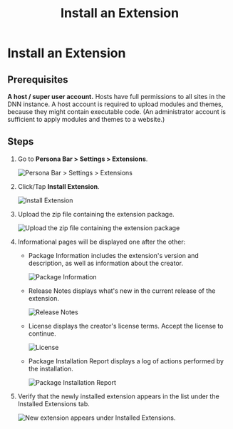 ﻿---
uid: install-extension
locale: en
title: Install an Extension
dnneditions: DNN Platform,Evoq Content,Evoq Engage
dnnversion: 09.02.00
related-topics: manage-premium-module,allow-module-use,requirements,set-up-dnn
links: ["[DNN Community blog: Installing Our Module in Another DNN Instance by Clinton Patterson](https://www.dnnsoftware.com/community-blog/cid/155092/installing-our-module-in-another-dnn-instance)","[DNN Store: 2sxc 8.12 — Amazing Content and Apps by 2sxc (installed as an example for screenshots)](https://store.dnnsoftware.com/home/product-details/2sxc-cms-apps-v812-free)"]
---

# Install an Extension

## Prerequisites

**A host / super user account.** Hosts have full permissions to all sites in the DNN instance. A host account is required to upload modules and themes, because they might contain executable code. (An administrator account is sufficient to apply modules and themes to a website.)

## Steps

1.  Go to **Persona Bar \> Settings \> Extensions**.

    ![Persona Bar > Settings > Extensions](/images/scr-pbar-host-Settings-E91.png)

2.  Click/Tap **Install Extension**.



    ![Install Extension](/images/scr-Extensions-Installed-E90.png)



3.  Upload the zip file containing the extension package.



    ![Upload the zip file containing the extension package](/images/scr-InstallExtension-upload.gif)



4.  Informational pages will be displayed one after the other:

    *   Package Information includes the extension's version and description, as well as information about the creator.

        ![Package Information](/images/scr-InstallExtension-PackageInfo.png)



    *   Release Notes displays what's new in the current release of the extension.

        ![Release Notes](/images/scr-InstallExtension-ReleaseNotes.png)



    *   License displays the creator's license terms. Accept the license to continue.

        ![License](/images/scr-InstallExtension-License.png)



    *   Package Installation Report displays a log of actions performed by the installation.

        ![Package Installation Report](/images/scr-InstallExtension-InstallationReport2.png)




5.  Verify that the newly installed extension appears in the list under the Installed Extensions tab.



    ![New extension appears under Installed Extensions.](/images/scr-InstallExtension-InstallationResult.png)
